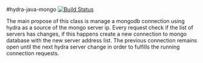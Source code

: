 #hydra-java-mongo
[![Build Status](https://travis-ci.org/innotech/hydra-java-mongo.svg)](https://travis-ci.org/innotech/hydra-java-mongo)

The main propose of this class is manage a mongodb connection using hydra as a source of the mongo server ip.
Every request check if the list of servers has changes, if this happens create a new connection to mongo
database with the new server address list. The previous connection remains open until the next hydra server change
in order to fulfills the running connection requests.  